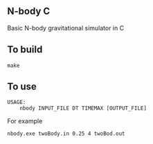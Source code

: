 N-body C
---

Basic N-body gravitational simulator in C

To build
---
```
make
```

To use
---
```
USAGE:
	nbody INPUT_FILE DT TIMEMAX [OUTPUT_FILE]
```
For example
```
nbody.exe twoBody.in 0.25 4 twoBod.out 
```
